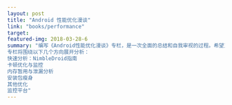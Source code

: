 ```yaml
---
layout: post
title: "Android 性能优化漫谈"
link: "books/performance"
target: 
featured-img: 2018-03-28-6
summary: "编写《Android性能优化漫谈》专栏，是一次全面的总结和自我审视的过程。希望对有志于深入学习性能优化的读者有所增益。
专栏将围绕以下几个方向展开分析：
快速分析：NimbleDroid指南
卡顿优化与监控
内存暂用与泄漏分析
安装包瘦身
其他优化
监控平台"
---
```


